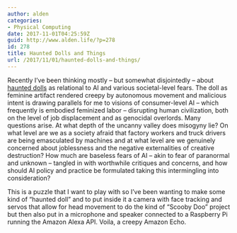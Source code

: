 ```yaml
---
author: alden
categories:
- Physical Computing
date: 2017-11-01T04:25:59Z
guid: http://www.alden.life/?p=278
id: 278
title: Haunted Dolls and Things
url: /2017/11/01/haunted-dolls-and-things/
---
```


Recently I&#8217;ve been thinking mostly &#8211; but somewhat disjointedly &#8211; about [haunted dolls](https://www.ebay.com/sch/i.html?_from=R40&_trksid=m570.l1313&_nkw=haunted+doll&_sacat=0) as relational to AI and various societal-level fears. The doll as feminine artifact rendered creepy by autonomous movement and malicious intent is drawing parallels for me to visions of consumer-level AI &#8211; which frequently is embodied feminized labor &#8211; disrupting human civilization, both on the level of job displacement and as genocidal overlords. Many questions arise. At what depth of the uncanny valley does misogyny lie? On what level are we as a society afraid that factory workers and truck drivers are being emasculated by machines and at what level are we genuinely concerned about joblessness and the negative externalities of creative destruction? How much are baseless fears of AI &#8211; akin to fear of paranormal and unknown &#8211; tangled in with worthwhile critiques and concerns, and how should AI policy and practice be formulated taking this intermingling into consideration?

This is a puzzle that I want to play with so I&#8217;ve been wanting to make some kind of &#8220;haunted doll&#8221; and to put inside it a camera with face tracking and servos that allow for head movement to do the kind of &#8220;Scooby Doo&#8221; project but then also put in a microphone and speaker connected to a Raspberry Pi running the Amazon Alexa API. Voila, a creepy Amazon Echo.
